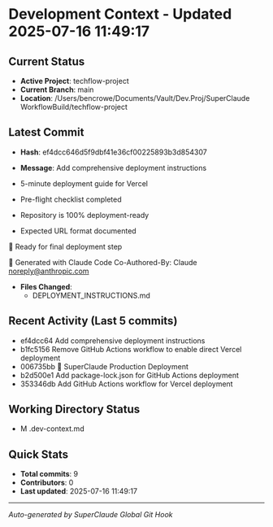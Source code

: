 # Development Context - Updated 2025-07-16 11:49:17

## Current Status
- **Active Project**: techflow-project
- **Current Branch**: main
- **Location**: /Users/bencrowe/Documents/Vault/Dev.Proj/SuperClaude WorkflowBuild/techflow-project

## Latest Commit
- **Hash**: ef4dcc646d5f9dbf41e36cf00225893b3d854307
- **Message**: Add comprehensive deployment instructions

- 5-minute deployment guide for Vercel
- Pre-flight checklist completed
- Repository is 100% deployment-ready
- Expected URL format documented

🚀 Ready for final deployment step

🤖 Generated with Claude Code
Co-Authored-By: Claude <noreply@anthropic.com>
- **Files Changed**: 
  - DEPLOYMENT_INSTRUCTIONS.md

## Recent Activity (Last 5 commits)
- ef4dcc64 Add comprehensive deployment instructions
- b1fc5156 Remove GitHub Actions workflow to enable direct Vercel deployment
- 006735bb 🚀 SuperClaude Production Deployment
- b2d500e1 Add package-lock.json for GitHub Actions deployment
- 353346db Add GitHub Actions workflow for Vercel deployment

## Working Directory Status
-  M .dev-context.md

## Quick Stats
- **Total commits**: 9
- **Contributors**: 0
- **Last updated**: 2025-07-16 11:49:17

---
*Auto-generated by SuperClaude Global Git Hook*
